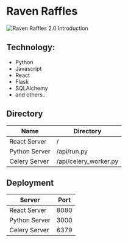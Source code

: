 # Raven Raffles

![Raven Raffles 2.0 Introduction](https://pbs.twimg.com/media/ES5lQj4X0AEU6LJ?format=jpg&name=large)

## Technology:

- Python
- Javascript
- React
- Flask
- SQLAlchemy
- and others..

## Directory

| Name          | Directory             |
| ------------- | --------------------- |
| React Server  | /                     |
| Python Server | /api/run.py           |
| Celery Server | /api/celery_worker.py |

## Deployment

| Server        | Port |
| ------------- | ---- |
| React Server  | 8080 |
| Python Server | 3000 |
| Celery Server | 6379 |
